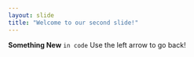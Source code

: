 ```yaml
---
layout: slide
title: "Welcome to our second slide!"
---
```

**Something New** `in code`
Use the left arrow to go back!
